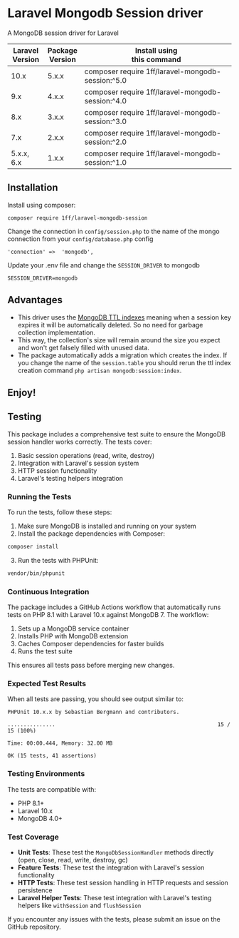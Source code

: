 # Laravel Mongodb Session driver

A MongoDB session driver for Laravel

| **Laravel<br/>Version** | **Package<br/>Version** | **Install using<br/>this command**                |
|-------------------------|-------------------------|---------------------------------------------------|
| 10.x                    | 5.x.x                   | composer require 1ff/laravel-mongodb-session:^5.0 |
| 9.x                     | 4.x.x                   | composer require 1ff/laravel-mongodb-session:^4.0 |
| 8.x                     | 3.x.x                   | composer require 1ff/laravel-mongodb-session:^3.0 |
| 7.x                     | 2.x.x                   | composer require 1ff/laravel-mongodb-session:^2.0 |
| 5.x.x, 6.x              | 1.x.x                   | composer require 1ff/laravel-mongodb-session:^1.0 |

Installation
------------

Install using composer:

    composer require 1ff/laravel-mongodb-session

Change the connection in `config/session.php` to the name of the mongo connection from your `config/database.php` config

    'connection' =>  'mongodb',
    
Update your .env file and change the `SESSION_DRIVER` to mongodb

    SESSION_DRIVER=mongodb

Advantages
----------

* This driver uses the [MongoDB TTL indexes](https://docs.mongodb.com/manual/core/index-ttl/) meaning when a session key expires it will be automatically deleted. So no need for garbage collection implementation.
* This way, the collection's size will remain around the size you expect and won't get falsely filled with unused data.
* The package automatically adds a migration which creates the index. If you change the name of the `session.table` you should rerun the ttl index creation command `php artisan mongodb:session:index`.

Enjoy!
------

## Testing

This package includes a comprehensive test suite to ensure the MongoDB session handler works correctly. The tests cover:

1. Basic session operations (read, write, destroy)
2. Integration with Laravel's session system
3. HTTP session functionality
4. Laravel's testing helpers integration

### Running the Tests

To run the tests, follow these steps:

1. Make sure MongoDB is installed and running on your system
2. Install the package dependencies with Composer:

```bash
composer install
```

3. Run the tests with PHPUnit:

```bash
vendor/bin/phpunit
```

### Continuous Integration

The package includes a GitHub Actions workflow that automatically runs tests on PHP 8.1 with Laravel 10.x against MongoDB 7. The workflow:

1. Sets up a MongoDB service container
2. Installs PHP with MongoDB extension
3. Caches Composer dependencies for faster builds
4. Runs the test suite

This ensures all tests pass before merging new changes.

### Expected Test Results

When all tests are passing, you should see output similar to:

```
PHPUnit 10.x.x by Sebastian Bergmann and contributors.

...............                                                   15 / 15 (100%)

Time: 00:00.444, Memory: 32.00 MB

OK (15 tests, 41 assertions)
```

### Testing Environments

The tests are compatible with:

- PHP 8.1+
- Laravel 10.x
- MongoDB 4.0+

### Test Coverage

- **Unit Tests**: These test the `MongoDbSessionHandler` methods directly (open, close, read, write, destroy, gc)
- **Feature Tests**: These test the integration with Laravel's session functionality
- **HTTP Tests**: These test session handling in HTTP requests and session persistence
- **Laravel Helper Tests**: These test integration with Laravel's testing helpers like `withSession` and `flushSession`

If you encounter any issues with the tests, please submit an issue on the GitHub repository.
